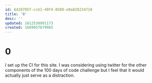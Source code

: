 ```yaml
---
id: 6428705f-ccb1-49f4-8508-e0a828234f10
title: '0'
desc: ''
updated: 1612538991173
created: 1609957679965
---
```


# 0

I set up the CI for this site. I was considering using twitter for the other components of the 100 days of code challenge but I feel that it would actually just serve as a distraction.

